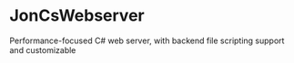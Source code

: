 # JonCsWebserver
Performance-focused C# web server, with backend file scripting support and customizable
